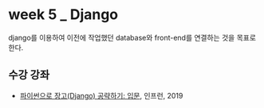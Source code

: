 # week 5 _ Django
django를 이용하여 이전에 작업했던 database와 front-end를 연결하는 것을 목표로 한다.

## 수강 강좌
* [파이썬으로 장고(Django) 공략하기: 입문](https://www.inflearn.com/course/django-course#), 인프런, 2019
